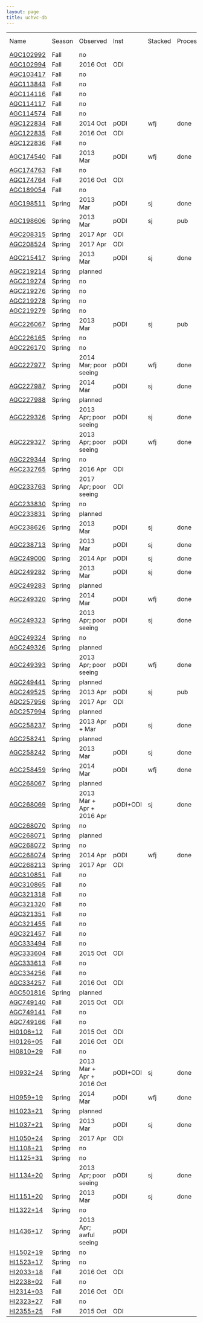 ```yaml
---
layout: page
title: uchvc-db
--- 
```

<table>
<tr><td>Name</td><td>Season</td><td>Observed</td><td>Inst</td><td>Stacked</td><td>Processed</td><td>RA</td><td>Dec</td><td>cz</td><td>abar</td><td>log MHI</td><td>log NHI</td></tr>
<tr class="notobs"><td><a href="/uchvc-db/agc102992">AGC102992</a></td><td>Fall</td><td>no</td><td></td><td></td><td></td><td>00h52m06.2s</td><td>+29d12m04s</td><td> -177</td><td>15.49</td><td> 5.48</td><td> 18.37</td></tr>
<tr class="yesobs"><td><a href="/uchvc-db/agc102994">AGC102994</a></td><td>Fall</td><td>2016 Oct</td><td>ODI</td><td></td><td></td><td>00h54m31.6s</td><td>+29d24m02s</td><td> -290</td><td> 5.48</td><td> 5.20</td><td> 18.99</td></tr>
<tr class="notobs"><td><a href="/uchvc-db/agc103417">AGC103417</a></td><td>Fall</td><td>no</td><td></td><td></td><td></td><td>00h05m54.3s</td><td>+31d20m14s</td><td> -128</td><td>20.12</td><td> 5.74</td><td> 18.40</td></tr>
<tr class="notobs"><td><a href="/uchvc-db/agc113843">AGC113843</a></td><td>Fall</td><td>no</td><td></td><td></td><td></td><td>01h10m35.2s</td><td>+25d06m01s</td><td>   84</td><td>11.66</td><td> 5.36</td><td> 18.49</td></tr>
<tr class="notobs"><td><a href="/uchvc-db/agc114116">AGC114116</a></td><td>Fall</td><td>no</td><td></td><td></td><td></td><td>01h49m52.1s</td><td>+29d26m00s</td><td> -325</td><td>21.54</td><td> 5.97</td><td> 18.57</td></tr>
<tr class="notobs"><td><a href="/uchvc-db/agc114117">AGC114117</a></td><td>Fall</td><td>no</td><td></td><td></td><td></td><td>01h50m31.4s</td><td>+28d22m59s</td><td> -317</td><td>15.72</td><td> 6.02</td><td> 18.90</td></tr>
<tr class="notobs"><td><a href="/uchvc-db/agc114574">AGC114574</a></td><td>Fall</td><td>no</td><td></td><td></td><td></td><td>01h17m03.4s</td><td>+15d55m48s</td><td> -273</td><td> 7.75</td><td> 5.22</td><td> 18.71</td></tr>
<tr class="yesobs"><td><a href="/uchvc-db/agc122834">AGC122834</a></td><td>Fall</td><td>2014 Oct</td><td>pODI</td><td>wfj</td><td>done</td><td>02h03m48.8s</td><td>+29d13m13s</td><td>   49</td><td>10.58</td><td> 5.93</td><td> 19.15</td></tr>
<tr class="yesobs"><td><a href="/uchvc-db/agc122835">AGC122835</a></td><td>Fall</td><td>2016 Oct</td><td>ODI</td><td></td><td></td><td>02h05m35.5s</td><td>+29d13m56s</td><td>   29</td><td> 5.48</td><td> 5.46</td><td> 19.26</td></tr>
<tr class="notobs"><td><a href="/uchvc-db/agc122836">AGC122836</a></td><td>Fall</td><td>no</td><td></td><td></td><td></td><td>02h52m29.7s</td><td>+26d26m30s</td><td> -135</td><td>20.86</td><td> 6.21</td><td> 18.84</td></tr>
<tr class="yesobs"><td><a href="/uchvc-db/agc174540">AGC174540</a></td><td>Fall</td><td>2013 Mar</td><td>pODI</td><td>wfj</td><td>done</td><td>07h45m59.9s</td><td>+14d58m37s</td><td>  162</td><td> 7.75</td><td> 5.69</td><td> 19.18</td></tr>
<tr class="notobs"><td><a href="/uchvc-db/agc174763">AGC174763</a></td><td>Fall</td><td>no</td><td></td><td></td><td></td><td>07h55m27.1s</td><td>+24d41m43s</td><td>  156</td><td>13.27</td><td> 5.82</td><td> 18.85</td></tr>
<tr class="yesobs"><td><a href="/uchvc-db/agc174764">AGC174764</a></td><td>Fall</td><td>2016 Oct</td><td>ODI</td><td></td><td></td><td>07h56m14.8s</td><td>+25d09m00s</td><td>  175</td><td> 7.07</td><td> 5.19</td><td> 18.76</td></tr>
<tr class="notobs"><td><a href="/uchvc-db/agc189054">AGC189054</a></td><td>Fall</td><td>no</td><td></td><td></td><td></td><td>08h25m46.7s</td><td>+25d11m28s</td><td>  173</td><td>15.72</td><td> 5.62</td><td> 18.50</td></tr>
<tr class="yesobs"><td><a href="/uchvc-db/agc198511">AGC198511</a></td><td>Spring</td><td>2013 Mar</td><td>pODI</td><td>sj</td><td>done</td><td>09h30m13.2s</td><td>+24d12m17s</td><td>  152</td><td> 6.93</td><td> 5.24</td><td> 18.83</td></tr>
<tr class="yesobs"><td><a href="/uchvc-db/agc198606">AGC198606</a></td><td>Spring</td><td>2013 Mar</td><td>pODI</td><td>sj</td><td>pub</td><td>09h30m05.5s</td><td>+16d39m03s</td><td>   53</td><td> 9.00</td><td> 6.20</td><td> 19.56</td></tr>
<tr class="yesobs"><td><a href="/uchvc-db/agc208315">AGC208315</a></td><td>Spring</td><td>2017 Apr</td><td>ODI</td><td></td><td></td><td>10h27m01.1s</td><td>+08d47m08s</td><td>  148</td><td>12.25</td><td> 6.07</td><td> 19.16</td></tr>
<tr class="yesobs"><td><a href="/uchvc-db/agc208524">AGC208524</a></td><td>Spring</td><td>2017 Apr</td><td>ODI</td><td></td><td></td><td>10h47m02.5s</td><td>+01d46m31s</td><td>  179</td><td> 5.00</td><td> 5.20</td><td> 19.07</td></tr>
<tr class="yesobs"><td><a href="/uchvc-db/agc215417">AGC215417</a></td><td>Spring</td><td>2013 Mar</td><td>pODI</td><td>sj</td><td>done</td><td>11h40m08.1s</td><td>+15d06m44s</td><td>  216</td><td> 9.49</td><td> 5.22</td><td> 18.54</td></tr>
<tr class="planobs"><td><a href="/uchvc-db/agc219214">AGC219214</a></td><td>Spring</td><td>planned</td><td></td><td></td><td></td><td>11h09m29.8s</td><td>+05d26m01s</td><td>  142</td><td> 5.29</td><td> 5.12</td><td> 18.94</td></tr>
<tr class="notobs"><td><a href="/uchvc-db/agc219274">AGC219274</a></td><td>Spring</td><td>no</td><td></td><td></td><td></td><td>11h21m19.6s</td><td>+06d21m32s</td><td>  143</td><td>20.49</td><td> 6.30</td><td> 18.95</td></tr>
<tr class="notobs"><td><a href="/uchvc-db/agc219276">AGC219276</a></td><td>Spring</td><td>no</td><td></td><td></td><td></td><td>11h26m24.8s</td><td>+07d39m15s</td><td>  149</td><td>12.96</td><td> 5.69</td><td> 18.74</td></tr>
<tr class="notobs"><td><a href="/uchvc-db/agc219278">AGC219278</a></td><td>Spring</td><td>no</td><td></td><td></td><td></td><td>11h28m55.6s</td><td>+06d25m29s</td><td>  182</td><td> 8.12</td><td> 5.33</td><td> 18.78</td></tr>
<tr class="notobs"><td><a href="/uchvc-db/agc219279">AGC219279</a></td><td>Spring</td><td>no</td><td></td><td></td><td></td><td>11h29m28.6s</td><td>+06d09m23s</td><td>  167</td><td>11.49</td><td> 5.55</td><td> 18.70</td></tr>
<tr class="yesobs"><td><a href="/uchvc-db/agc226067">AGC226067</a></td><td>Spring</td><td>2013 Mar</td><td>pODI</td><td>sj</td><td>pub</td><td>12h21m54.7s</td><td>+13d28m10s</td><td> -128</td><td> 4.47</td><td> 5.34</td><td> 19.31</td></tr>
<tr class="notobs"><td><a href="/uchvc-db/agc226165">AGC226165</a></td><td>Spring</td><td>no</td><td></td><td></td><td></td><td>12h34m40.2s</td><td>+08d24m08s</td><td>  200</td><td> 7.75</td><td> 5.33</td><td> 18.82</td></tr>
<tr class="notobs"><td><a href="/uchvc-db/agc226170">AGC226170</a></td><td>Spring</td><td>no</td><td></td><td></td><td></td><td>12h42m04.6s</td><td>+09d54m05s</td><td>  220</td><td>12.96</td><td> 5.44</td><td> 18.49</td></tr>
<tr class="yesobs"><td><a href="/uchvc-db/agc227977">AGC227977</a></td><td>Spring</td><td>2014 Mar; poor seeing</td><td>pODI</td><td>wfj</td><td>done</td><td>12h09m20.0s</td><td>+04d23m30s</td><td> -142</td><td> 5.29</td><td> 5.03</td><td> 18.85</td></tr>
<tr class="yesobs"><td><a href="/uchvc-db/agc227987">AGC227987</a></td><td>Spring</td><td>2014 Mar</td><td>pODI</td><td>sj</td><td>done</td><td>12h45m29.8s</td><td>+05d20m23s</td><td>  265</td><td>12.00</td><td> 6.12</td><td> 19.23</td></tr>
<tr class="planobs"><td><a href="/uchvc-db/agc227988">AGC227988</a></td><td>Spring</td><td>planned</td><td></td><td></td><td></td><td>12h46m22.9s</td><td>+04d48m42s</td><td>  321</td><td> 5.00</td><td> 5.10</td><td> 18.97</td></tr>
<tr class="yesobs"><td><a href="/uchvc-db/agc229326">AGC229326</a></td><td>Spring</td><td>2013 Apr; poor seeing</td><td>pODI</td><td>sj</td><td>done</td><td>12h27m34.7s</td><td>+17d38m23s</td><td>  242</td><td> 8.00</td><td> 5.30</td><td> 18.76</td></tr>
<tr class="yesobs"><td><a href="/uchvc-db/agc229327">AGC229327</a></td><td>Spring</td><td>2013 Apr; poor seeing</td><td>pODI</td><td>wfj</td><td>done</td><td>12h32m31.6s</td><td>+17d57m21s</td><td>  249</td><td>11.00</td><td> 5.30</td><td> 18.49</td></tr>
<tr class="notobs"><td><a href="/uchvc-db/agc229344">AGC229344</a></td><td>Spring</td><td>no</td><td></td><td></td><td></td><td>12h37m58.5s</td><td>+07d48m49s</td><td>  154</td><td>15.43</td><td> 5.59</td><td> 18.48</td></tr>
<tr class="yesobs"><td><a href="/uchvc-db/agc232765">AGC232765</a></td><td>Spring</td><td>2016 Apr</td><td>ODI</td><td></td><td></td><td>13h23m09.4s</td><td>+15d11m17s</td><td>  105</td><td> 5.00</td><td> 5.50</td><td> 19.37</td></tr>
<tr class="yesobs"><td><a href="/uchvc-db/agc233763">AGC233763</a></td><td>Spring</td><td>2017 Apr; poor seeing</td><td>ODI</td><td></td><td></td><td>13h12m42.3s</td><td>+13d30m46s</td><td>  127</td><td> 5.92</td><td> 5.35</td><td> 19.08</td></tr>
<tr class="notobs"><td><a href="/uchvc-db/agc233830">AGC233830</a></td><td>Spring</td><td>no</td><td></td><td></td><td></td><td>13h13m21.5s</td><td>+10d12m57s</td><td>  177</td><td>18.33</td><td> 5.60</td><td> 18.34</td></tr>
<tr class="planobs"><td><a href="/uchvc-db/agc233831">AGC233831</a></td><td>Spring</td><td>planned</td><td></td><td></td><td></td><td>13h22m41.6s</td><td>+11d52m31s</td><td>  124</td><td> 4.24</td><td> 5.17</td><td> 19.19</td></tr>
<tr class="yesobs"><td><a href="/uchvc-db/agc238626">AGC238626</a></td><td>Spring</td><td>2013 Mar</td><td>pODI</td><td>sj</td><td>done</td><td>13h03m51.1s</td><td>+12d12m23s</td><td>  211</td><td> 4.00</td><td> 4.90</td><td> 18.97</td></tr>
<tr class="yesobs"><td><a href="/uchvc-db/agc238713">AGC238713</a></td><td>Spring</td><td>2013 Mar</td><td>pODI</td><td>sj</td><td>done</td><td>13h30m43.8s</td><td>+04d13m38s</td><td>  308</td><td>10.95</td><td> 5.47</td><td> 18.66</td></tr>
<tr class="yesobs"><td><a href="/uchvc-db/agc249000">AGC249000</a></td><td>Spring</td><td>2014 Apr</td><td>pODI</td><td>sj</td><td>done</td><td>14h07m21.7s</td><td>+15d45m26s</td><td>   66</td><td> 9.00</td><td> 5.60</td><td> 18.96</td></tr>
<tr class="yesobs"><td><a href="/uchvc-db/agc249282">AGC249282</a></td><td>Spring</td><td>2013 Mar</td><td>pODI</td><td>sj</td><td>done</td><td>14h23m21.2s</td><td>+04d34m37s</td><td>  203</td><td> 5.92</td><td> 5.53</td><td> 19.26</td></tr>
<tr class="planobs"><td><a href="/uchvc-db/agc249283">AGC249283</a></td><td>Spring</td><td>planned</td><td></td><td></td><td></td><td>14h23m57.7s</td><td>+05d23m40s</td><td>  252</td><td>13.27</td><td> 5.42</td><td> 18.45</td></tr>
<tr class="yesobs"><td><a href="/uchvc-db/agc249320">AGC249320</a></td><td>Spring</td><td>2014 Mar</td><td>pODI</td><td>wfj</td><td>done</td><td>14h06m00.0s</td><td>+06d07m36s</td><td>   59</td><td> 5.00</td><td> 5.30</td><td> 19.17</td></tr>
<tr class="yesobs"><td><a href="/uchvc-db/agc249323">AGC249323</a></td><td>Spring</td><td>2013 Apr; poor seeing</td><td>pODI</td><td>sj</td><td>done</td><td>14h19m48.6s</td><td>+07d11m15s</td><td>  246</td><td>10.82</td><td> 5.50</td><td> 18.70</td></tr>
<tr class="notobs"><td><a href="/uchvc-db/agc249324">AGC249324</a></td><td>Spring</td><td>no</td><td></td><td></td><td></td><td>14h20m18.0s</td><td>+07d23m33s</td><td> -146</td><td> 8.00</td><td> 5.40</td><td> 18.86</td></tr>
<tr class="planobs"><td><a href="/uchvc-db/agc249326">AGC249326</a></td><td>Spring</td><td>planned</td><td></td><td></td><td></td><td>14h31m58.8s</td><td>+06d35m20s</td><td>  136</td><td> 5.48</td><td> 5.22</td><td> 19.01</td></tr>
<tr class="yesobs"><td><a href="/uchvc-db/agc249393">AGC249393</a></td><td>Spring</td><td>2013 Apr; poor seeing</td><td>pODI</td><td>wfj</td><td>done</td><td>14h10m58.1s</td><td>+24d12m04s</td><td> -157</td><td>11.62</td><td> 5.42</td><td> 18.56</td></tr>
<tr class="planobs"><td><a href="/uchvc-db/agc249441">AGC249441</a></td><td>Spring</td><td>planned</td><td></td><td></td><td></td><td>14h07m00.8s</td><td>+00d13m23s</td><td> -131</td><td> 8.00</td><td> 5.20</td><td> 18.66</td></tr>
<tr class="yesobs"><td><a href="/uchvc-db/agc249525">AGC249525</a></td><td>Spring</td><td>2013 Apr</td><td>pODI</td><td>sj</td><td>pub</td><td>14h17m50.1s</td><td>+17d32m52s</td><td>   48</td><td> 9.00</td><td> 6.20</td><td> 19.56</td></tr>
<tr class="yesobs"><td><a href="/uchvc-db/agc257956">AGC257956</a></td><td>Spring</td><td>2017 Apr</td><td>ODI</td><td></td><td></td><td>15h55m07.5s</td><td>+14d29m29s</td><td>  144</td><td> 6.93</td><td> 5.56</td><td> 19.15</td></tr>
<tr class="planobs"><td><a href="/uchvc-db/agc257994">AGC257994</a></td><td>Spring</td><td>planned</td><td></td><td></td><td></td><td>15h53m54.0s</td><td>+14d41m48s</td><td>  146</td><td> 9.17</td><td> 5.68</td><td> 19.03</td></tr>
<tr class="yesobs"><td><a href="/uchvc-db/agc258237">AGC258237</a></td><td>Spring</td><td>2013 Apr + Mar</td><td>pODI</td><td>sj</td><td>done</td><td>15h07m23.0s</td><td>+11d32m56s</td><td>  155</td><td> 7.07</td><td> 5.50</td><td> 19.07</td></tr>
<tr class="planobs"><td><a href="/uchvc-db/agc258241">AGC258241</a></td><td>Spring</td><td>planned</td><td></td><td></td><td></td><td>15h08m24.4s</td><td>+11d24m22s</td><td>  164</td><td>10.25</td><td> 5.37</td><td> 18.62</td></tr>
<tr class="yesobs"><td><a href="/uchvc-db/agc258242">AGC258242</a></td><td>Spring</td><td>2013 Mar</td><td>pODI</td><td>sj</td><td>done</td><td>15h10m00.6s</td><td>+11d11m27s</td><td>  207</td><td> 7.35</td><td> 5.22</td><td> 18.76</td></tr>
<tr class="yesobs"><td><a href="/uchvc-db/agc258459">AGC258459</a></td><td>Spring</td><td>2014 Mar</td><td>pODI</td><td>wfj</td><td>done</td><td>15h04m41.3s</td><td>+06d12m59s</td><td>  149</td><td>10.49</td><td> 5.50</td><td> 18.73</td></tr>
<tr class="planobs"><td><a href="/uchvc-db/agc268067">AGC268067</a></td><td>Spring</td><td>planned</td><td></td><td></td><td></td><td>16h05m29.4s</td><td>+16d09m12s</td><td>  158</td><td> 7.75</td><td> 5.65</td><td> 19.14</td></tr>
<tr class="yesobs"><td><a href="/uchvc-db/agc268069">AGC268069</a></td><td>Spring</td><td>2013 Mar + Apr + 2016 Apr</td><td>pODI+ODI</td><td>sj</td><td>done</td><td>16h05m32.6s</td><td>+14d59m20s</td><td>  132</td><td> 7.07</td><td> 5.43</td><td> 19.00</td></tr>
<tr class="notobs"><td><a href="/uchvc-db/agc268070">AGC268070</a></td><td>Spring</td><td>no</td><td></td><td></td><td></td><td>16h07m07.0s</td><td>+15d08m31s</td><td>  160</td><td>12.37</td><td> 5.54</td><td> 18.63</td></tr>
<tr class="planobs"><td><a href="/uchvc-db/agc268071">AGC268071</a></td><td>Spring</td><td>planned</td><td></td><td></td><td></td><td>16h12m36.8s</td><td>+14d12m26s</td><td>  109</td><td> 9.17</td><td> 5.80</td><td> 19.15</td></tr>
<tr class="notobs"><td><a href="/uchvc-db/agc268072">AGC268072</a></td><td>Spring</td><td>no</td><td></td><td></td><td></td><td>16h17m45.3s</td><td>+14d10m36s</td><td>  108</td><td>12.00</td><td> 5.87</td><td> 18.98</td></tr>
<tr class="yesobs"><td><a href="/uchvc-db/agc268074">AGC268074</a></td><td>Spring</td><td>2014 Apr</td><td>pODI</td><td>wfj</td><td>done</td><td>16h24m43.4s</td><td>+12d44m12s</td><td>  107</td><td> 9.95</td><td> 5.48</td><td> 18.75</td></tr>
<tr class="yesobs"><td><a href="/uchvc-db/agc268213">AGC268213</a></td><td>Spring</td><td>2017 Apr</td><td>ODI</td><td></td><td></td><td>16h22m35.7s</td><td>+05d08m48s</td><td> -139</td><td>10.95</td><td> 5.82</td><td> 19.01</td></tr>
<tr class="notobs"><td><a href="/uchvc-db/agc310851">AGC310851</a></td><td>Fall</td><td>no</td><td></td><td></td><td></td><td>21h54m06.2s</td><td>+31d12m49s</td><td> -324</td><td>19.08</td><td> 5.79</td><td> 18.50</td></tr>
<tr class="notobs"><td><a href="/uchvc-db/agc310865">AGC310865</a></td><td>Fall</td><td>no</td><td></td><td></td><td></td><td>21h58m02.9s</td><td>+28d37m35s</td><td> -439</td><td> 8.49</td><td> 5.37</td><td> 18.78</td></tr>
<tr class="notobs"><td><a href="/uchvc-db/agc321318">AGC321318</a></td><td>Fall</td><td>no</td><td></td><td></td><td></td><td>22h01m00.7s</td><td>+24d44m04s</td><td> -345</td><td>12.73</td><td> 5.54</td><td> 18.60</td></tr>
<tr class="notobs"><td><a href="/uchvc-db/agc321320">AGC321320</a></td><td>Fall</td><td>no</td><td></td><td></td><td></td><td>22h12m38.6s</td><td>+24d43m11s</td><td> -302</td><td> 9.49</td><td> 5.49</td><td> 18.81</td></tr>
<tr class="notobs"><td><a href="/uchvc-db/agc321351">AGC321351</a></td><td>Fall</td><td>no</td><td></td><td></td><td></td><td>22h21m34.4s</td><td>+24d36m38s</td><td> -341</td><td>11.96</td><td> 5.39</td><td> 18.51</td></tr>
<tr class="notobs"><td><a href="/uchvc-db/agc321455">AGC321455</a></td><td>Fall</td><td>no</td><td></td><td></td><td></td><td>22h11m21.8s</td><td>+29d54m02s</td><td> -288</td><td> 9.54</td><td> 5.62</td><td> 18.93</td></tr>
<tr class="notobs"><td><a href="/uchvc-db/agc321457">AGC321457</a></td><td>Fall</td><td>no</td><td></td><td></td><td></td><td>22h38m23.4s</td><td>+31d52m57s</td><td> -321</td><td>13.08</td><td> 5.60</td><td> 18.64</td></tr>
<tr class="notobs"><td><a href="/uchvc-db/agc333494">AGC333494</a></td><td>Fall</td><td>no</td><td></td><td></td><td></td><td>23h57m02.1s</td><td>+29d48m46s</td><td> -329</td><td> 9.17</td><td> 5.63</td><td> 18.98</td></tr>
<tr class="yesobs"><td><a href="/uchvc-db/agc333604">AGC333604</a></td><td>Fall</td><td>2015 Oct</td><td>ODI</td><td></td><td></td><td>23h11m23.2s</td><td>+27d56m45s</td><td>   66</td><td> 7.94</td><td> 5.61</td><td> 19.08</td></tr>
<tr class="notobs"><td><a href="/uchvc-db/agc333613">AGC333613</a></td><td>Fall</td><td>no</td><td></td><td></td><td></td><td>23h56m58.8s</td><td>+29d32m35s</td><td> -333</td><td> 8.06</td><td> 5.11</td><td> 18.57</td></tr>
<tr class="notobs"><td><a href="/uchvc-db/agc334256">AGC334256</a></td><td>Fall</td><td>no</td><td></td><td></td><td></td><td>23h00m56.4s</td><td>+15d20m14s</td><td> -461</td><td> 9.38</td><td> 5.57</td><td> 18.90</td></tr>
<tr class="yesobs"><td><a href="/uchvc-db/agc334257">AGC334257</a></td><td>Fall</td><td>2016 Oct</td><td>ODI</td><td></td><td></td><td>23h02m11.3s</td><td>+16d00m48s</td><td> -452</td><td> 6.93</td><td> 5.20</td><td> 18.79</td></tr>
<tr class="planobs"><td><a href="/uchvc-db/agc501816">AGC501816</a></td><td>Spring</td><td>planned</td><td></td><td></td><td></td><td>10h05m19.4s</td><td>-00d02m26s</td><td>  109</td><td> 7.00</td><td> 5.60</td><td> 19.18</td></tr>
<tr class="yesobs"><td><a href="/uchvc-db/agc749140">AGC749140</a></td><td>Fall</td><td>2015 Oct</td><td>ODI</td><td></td><td></td><td>00h51m16.4s</td><td>+15d11m11s</td><td>   52</td><td> 5.92</td><td> 5.50</td><td> 19.22</td></tr>
<tr class="notobs"><td><a href="/uchvc-db/agc749141">AGC749141</a></td><td>Fall</td><td>no</td><td></td><td></td><td></td><td>01h02m37.8s</td><td>+16d07m52s</td><td> -308</td><td> 8.94</td><td> 5.28</td><td> 18.65</td></tr>
<tr class="notobs"><td><a href="/uchvc-db/agc749166">AGC749166</a></td><td>Fall</td><td>no</td><td></td><td></td><td></td><td>01h59m58.7s</td><td>+16d05m25s</td><td>   49</td><td> 9.49</td><td> 5.66</td><td> 18.97</td></tr>
<tr class="yesobs"><td><a href="/uchvc-db/hi0106+12">HI0106+12</a></td><td>Fall</td><td>2015 Oct</td><td>ODI</td><td></td><td></td><td>01h06m00.7s</td><td>+12d26m57s</td><td>   84</td><td> 6.00</td><td> 5.36</td><td> 19.07</td></tr>
<tr class="yesobs"><td><a href="/uchvc-db/hi0126+05">HI0126+05</a></td><td>Fall</td><td>2016 Oct</td><td>ODI</td><td></td><td></td><td>01h26m21.5s</td><td>+05d23m08s</td><td>   59</td><td> 8.12</td><td> 6.06</td><td> 19.51</td></tr>
<tr class="notobs"><td><a href="/uchvc-db/hi0810+29">HI0810+29</a></td><td>Fall</td><td>no</td><td></td><td></td><td></td><td>08h10m07.6s</td><td>+28d58m35s</td><td>  181</td><td> 9.00</td><td> 5.30</td><td> 18.66</td></tr>
<tr class="yesobs"><td><a href="/uchvc-db/hi0932+24">HI0932+24</a></td><td>Spring</td><td>2013 Mar + Apr + 2016 Oct</td><td>pODI+ODI</td><td>sj</td><td>done</td><td>09h32m08.0s</td><td>+23d37m52s</td><td>  178</td><td>10.00</td><td> 5.30</td><td> 18.57</td></tr>
<tr class="yesobs"><td><a href="/uchvc-db/hi0959+19">HI0959+19</a></td><td>Spring</td><td>2014 Mar</td><td>pODI</td><td>wfj</td><td>done</td><td>09h59m11.8s</td><td>+18d55m35s</td><td>   84</td><td>16.00</td><td> 6.00</td><td> 18.86</td></tr>
<tr class="planobs"><td><a href="/uchvc-db/hi1023+21">HI1023+21</a></td><td>Spring</td><td>planned</td><td></td><td></td><td></td><td>10h23m09.0s</td><td>+20d40m59s</td><td>  -60</td><td> 8.00</td><td> 5.60</td><td> 19.06</td></tr>
<tr class="yesobs"><td><a href="/uchvc-db/hi1037+21">HI1037+21</a></td><td>Spring</td><td>2013 Mar</td><td>pODI</td><td>sj</td><td>done</td><td>10h37m06.6s</td><td>+20d30m58s</td><td>   98</td><td>11.00</td><td> 5.80</td><td> 18.99</td></tr>
<tr class="yesobs"><td><a href="/uchvc-db/hi1050+24">HI1050+24</a></td><td>Spring</td><td>2017 Apr</td><td>ODI</td><td></td><td></td><td>10h49m32.4s</td><td>+23d56m38s</td><td>   65</td><td>13.00</td><td> 6.00</td><td> 19.04</td></tr>
<tr class="notobs"><td><a href="/uchvc-db/hi1108+21">HI1108+21</a></td><td>Spring</td><td>no</td><td></td><td></td><td></td><td>11h08m04.7s</td><td>+21d14m14s</td><td>  127</td><td>14.00</td><td> 5.70</td><td> 18.68</td></tr>
<tr class="notobs"><td><a href="/uchvc-db/hi1125+31">HI1125+31</a></td><td>Spring</td><td>no</td><td></td><td></td><td></td><td>11h25m08.5s</td><td>+30d31m30s</td><td>   90</td><td>11.00</td><td> 5.40</td><td> 18.59</td></tr>
<tr class="yesobs"><td><a href="/uchvc-db/hi1134+20">HI1134+20</a></td><td>Spring</td><td>2013 Apr; poor seeing</td><td>pODI</td><td>sj</td><td>done</td><td>11h34m29.7s</td><td>+20d12m49s</td><td>   74</td><td> 7.00</td><td> 5.30</td><td> 18.88</td></tr>
<tr class="yesobs"><td><a href="/uchvc-db/hi1151+20">HI1151+20</a></td><td>Spring</td><td>2013 Mar</td><td>pODI</td><td>sj</td><td>done</td><td>11h51m24.3s</td><td>+20d32m20s</td><td>  192</td><td> 8.00</td><td> 5.30</td><td> 18.76</td></tr>
<tr class="notobs"><td><a href="/uchvc-db/hi1322+14">HI1322+14</a></td><td>Spring</td><td>no</td><td></td><td></td><td></td><td>13h22m23.2s</td><td>+14d14m08s</td><td>  109</td><td> 8.00</td><td> 5.20</td><td> 18.66</td></tr>
<tr class="yesobs"><td><a href="/uchvc-db/hi1436+17">HI1436+17</a></td><td>Spring</td><td>2013 Apr; awful seeing</td><td>pODI</td><td></td><td></td><td>14h35m57.6s</td><td>+17d10m04s</td><td>   30</td><td> 8.00</td><td> 5.60</td><td> 19.06</td></tr>
<tr class="notobs"><td><a href="/uchvc-db/hi1502+19">HI1502+19</a></td><td>Spring</td><td>no</td><td></td><td></td><td></td><td>15h01m49.8s</td><td>+19d27m01s</td><td>   27</td><td> 9.00</td><td> 5.60</td><td> 18.96</td></tr>
<tr class="notobs"><td><a href="/uchvc-db/hi1523+17">HI1523+17</a></td><td>Spring</td><td>no</td><td></td><td></td><td></td><td>15h22m59.6s</td><td>+16d42m02s</td><td>    5</td><td> 9.00</td><td> 5.60</td><td> 18.96</td></tr>
<tr class="yesobs"><td><a href="/uchvc-db/hi2033+18">HI2033+18</a></td><td>Fall</td><td>2016 Oct</td><td>ODI</td><td></td><td></td><td>20h33m00.7s</td><td>+17d35m00s</td><td>   37</td><td> 8.00</td><td> 6.01</td><td> 19.47</td></tr>
<tr class="notobs"><td><a href="/uchvc-db/hi2238+02">HI2238+02</a></td><td>Fall</td><td>no</td><td></td><td></td><td></td><td>22h37m47.3s</td><td>+02d21m05s</td><td> -110</td><td> 9.17</td><td> 5.39</td><td> 18.73</td></tr>
<tr class="yesobs"><td><a href="/uchvc-db/hi2314+03">HI2314+03</a></td><td>Fall</td><td>2016 Oct</td><td>ODI</td><td></td><td></td><td>23h14m16.4s</td><td>+03d23m07s</td><td>   42</td><td>13.00</td><td> 6.27</td><td> 19.32</td></tr>
<tr class="notobs"><td><a href="/uchvc-db/hi2323+27">HI2323+27</a></td><td>Fall</td><td>no</td><td></td><td></td><td></td><td>23h22m50.6s</td><td>+27d07m18s</td><td>   61</td><td>10.58</td><td> 5.43</td><td> 18.65</td></tr>
<tr class="yesobs"><td><a href="/uchvc-db/hi2355+25">HI2355+25</a></td><td>Fall</td><td>2015 Oct</td><td>ODI</td><td></td><td></td><td>23h55m21.4s</td><td>+25d17m26s</td><td>   45</td><td> 7.35</td><td> 5.31</td><td> 18.85</td></tr>
</table>
